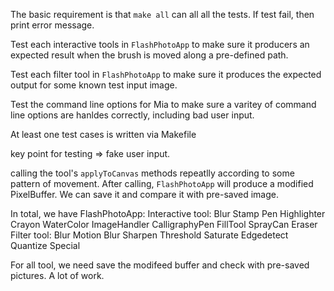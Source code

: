 The basic requirement is that `make all` can all all the tests. If test fail, then print
error message. 

Test each interactive tools in `FlashPhotoApp` to make sure it producers an expected
result when the brush is moved along a pre-defined path.

Test each filter tool in `FlashPhotoApp` to make sure it produces the expected output
for some known test input image.

Test the command line options for Mia to make sure a varitey of command line options 
are hanldes correctly, including bad user input.

At least one test cases is written via Makefile

key point for testing => fake user input.

calling the tool's `applyToCanvas` methods repeatlly according to some pattern of
movement. After calling, `FlashPhotoApp` will produce a modified PixelBuffer. We can 
save it and compare it with pre-saved image.

In total, we have 
    FlashPhotoApp:
        Interactive tool:
            Blur
            Stamp
            Pen
            Highlighter
            Crayon
            WaterColor
            ImageHandler
            CalligraphyPen
            FillTool
            SprayCan
            Eraser
        Filter tool:
            Blur
            Motion Blur
            Sharpen
            Threshold
            Saturate
            Edgedetect 
            Quantize
            Special

For all tool, we need save the modifeed buffer and check with pre-saved pictures. 
A lot of work.


          

        

